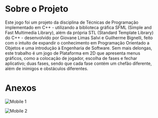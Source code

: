 # Sobre o Projeto

Este jogo foi um projeto da disciplina de Técnicas de Programação implementado em C++ - utilizando a biblioteca gráfica SFML (Simple and Fast Multimedia Library), além da própria STL (Standard Template Library) do C++ - desenvolvido por Giovane Limas Salvi e Guilherme Bignelli, feito com o intuito de expandir o conhecimento em Programação Orientado a Objetos e uma introdução à Engenharia de Software. Sem mais delongas, este trabalho é um jogo de Plataforma em 2D que apresenta menus gráficos, como a colocação de jogador, escolha de fases e fechar aplicativo; duas fases, sendo que cada fase contém um chefão diferente, além de inimigos e obstáculos diferentes.

# Anexos

![Mobile 1](https://github.com/Giovanenero/Projeto-Jogo-Plataforma2D/blob/master/Adventure%2B%2B/textura/Fundo/FaseFloresta.png)

![Mobile 2](https://github.com/Giovanenero/Projeto-Jogo-Plataforma2D/blob/master/Adventure%2B%2B/textura/Fundo/FaseCaverna.png)
